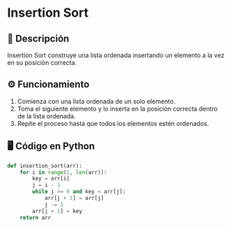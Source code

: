 
# Insertion Sort

## 📌 Descripción
Insertion Sort construye una lista ordenada insertando un elemento a la vez en su posición correcta.

## ⚙️ Funcionamiento
1. Comienza con una lista ordenada de un solo elemento.
2. Toma el siguiente elemento y lo inserta en la posición correcta dentro de la lista ordenada.
3. Repite el proceso hasta que todos los elementos estén ordenados.

## 🖥️ Código en Python
```python
def insertion_sort(arr):
    for i in range(1, len(arr)):
        key = arr[i]
        j = i - 1
        while j >= 0 and key < arr[j]:
            arr[j + 1] = arr[j]
            j -= 1
        arr[j + 1] = key
    return arr
